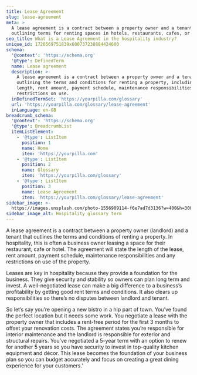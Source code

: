 ```yaml
---
title: Lease Agreement
slug: lease-agreement
meta: >
  A lease agreement is a contract between a property owner and a tenant,
  outlining terms for renting spaces in hotels, restaurants, cafes, or bars.
seo_title: What is a Lease Agreement in the hospitality industry?
unique_id: 1726569751839x600737238884424600
schema:
  '@context': 'https://schema.org'
  '@type': DefinedTerm
  name: Lease agreement
  description: >-
    A lease agreement is a contract between a property owner and a tenant
    outlining the terms and conditions for renting a property, including lease
    length, rent amount, payment schedule, maintenance responsibilities and
    restrictions on use.
  inDefinedTermSet: 'https://yourpilla.com/glossary'
  url: 'https://yourpilla.com/glossary/lease-agreement'
  inLanguage: en-GB
breadcrumb_schema:
  '@context': 'https://schema.org'
  '@type': BreadcrumbList
  itemListElement:
    - '@type': ListItem
      position: 1
      name: Home
      item: 'https://yourpilla.com'
    - '@type': ListItem
      position: 2
      name: Glossary
      item: 'https://yourpilla.com/glossary'
    - '@type': ListItem
      position: 3
      name: Lease Agreement
      item: 'https://yourpilla.com/glossary/lease-agreement'
sidebar_image: >-
  https://images.unsplash.com/photo-1556909114-f6e7ad7d3136?w=400&h=300&fit=crop&auto=format
sidebar_image_alt: Hospitality glossary term
---
```

A lease agreement is a contract between a property owner (landlord) and a tenant that outlines the terms and conditions of renting a property. In hospitality, this is often a business owner leasing a space for their restaurant, cafe or hotel. The agreement will state the length of the lease, rent amount, payment schedule, maintenance responsibilities and any restrictions on use of the property.

Leases are key in hospitality because they provide a foundation for the business. They give security and stability so owners can plan long term and invest. A well-negotiated lease can make a big difference to a business’s profitability by getting good rent terms and conditions. It also clears up responsibilities so there’s no disputes between landlord and tenant.

So let’s say you’re opening a new bistro in a hip part of town. You’ve found the perfect location but it needs some work. You negotiate a lease with the property owner that includes a rent-free period for the first 3 months to offset your renovation costs. The agreement states you’re responsible for interior maintenance and the landlord is responsible for exterior and structural repairs. You’ve negotiated a 5-year term with an option to renew for another 5 years so you have security to invest in top-quality kitchen equipment and décor. This lease becomes the foundation of your business plan so you can budget accurately and focus on creating a great dining experience for your customers.'

